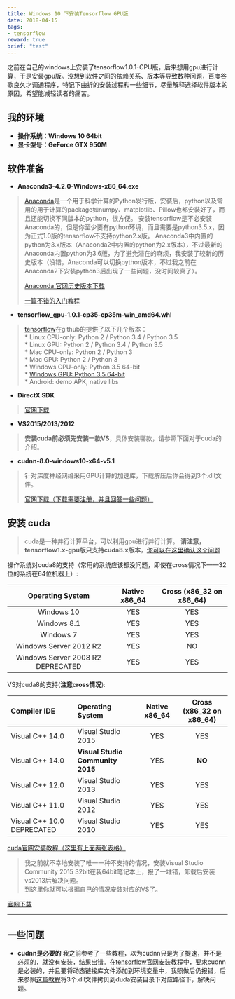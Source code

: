 ```yaml
---
title: Windows 10 下安装Tensorflow GPU版
date: 2018-04-15
tags:
- tensorflow
reward: true
brief: "test"
---
```


之前在自己的windows上安装了tensorflow1.0.1-CPU版，后来想用gpu进行计算，于是安装gpu版。没想到软件之间的依赖关系、版本等导致数种问题，百度谷歌良久才调通程序，特记下曲折的安装过程和一些细节，尽量解释选择软件版本的原因，希望能减轻读者的痛苦。
<!-- more -->
## 我的环境
- **操作系统：Windows 10 64bit**
- **显卡型号：GeForce GTX 950M**

## 软件准备

- **Anaconda3-4.2.0-Windows-x86_64.exe**
> <a href="https://www.continuum.io/" target="_blank">Anaconda</a>是一个用于科学计算的Python发行版，安装后，python以及常用的用于计算的package如numpy、matplotlib、Pillow也都安装好了，而且还能切换不同版本的python，很方便。
>  安装tensorflow是不必安装Anaconda的，但是你至少要有python环境，而且需要是python3.5.x，因为正式1.0版的tensorflow不支持python2.x版。
> Anaconda3中内置的python为3.x版本（Anaconda2中内置的python为2.x版本），不过最新的Anaconda内置python为3.6版，为了避免潜在的麻烦，我安装了较新的历史版本（没错，Anaconda可以切换python版本，不过我之前在Anaconda2下安装python3后出现了一些问题，没时间较真了）。
>
> <a href="https://repo.continuum.io/archive/index.html" target="_blank">Anaconda 官网历史版本下载</a>
>
> <a href="http://python.jobbole.com/86236/" target="_blank">一篇不错的入门教程</a>

- **tensorflow_gpu-1.0.1-cp35-cp35m-win_amd64.whl**
>   <a href="https://github.com/tensorflow/tensorflow" target="_blank">tensorflow</a>在github的提供了以下几个版本：</br>
    * Linux CPU-only: Python 2 / Python 3.4 / Python 3.5</br>
    * Linux GPU: Python 2 / Python 3.4 / Python 3.5</br>
    * Mac CPU-only: Python 2 / Python 3 </br>
    * Mac GPU: Python 2 / Python 3 </br>
    * Windows CPU-only: Python 3.5 64-bit</br>
    * <a href="https://ci.tensorflow.org/view/Nightly/job/nightly-win/DEVICE=gpu,OS=windows/lastSuccessfulBuild/artifact/cmake_build/tf_python/dist/tensorflow_gpu-1.0.1-cp35-cp35m-win_amd64.whl" target="_blank">Windows GPU: Python 3.5 64-bit</a></br>
    * Android: demo APK, native libs

- **DirectX SDK**
><a href="https://www.microsoft.com/en-us/download/details.aspx?id=6812" target="_blank">官网下载</a>
- **VS2015/2013/2012**
>**安装cuda前必须先安装一款VS**，具体安装哪款，请参照下面对于cuda的介绍。

- **cudnn-8.0-windows10-x64-v5.1**
>针对深度神经网络采用GPU计算的加速库，下载解压后你会得到3个.dll文件。
>
><a href="https://developer.nvidia.com/cudnn" target="_blank">官网下载（下载需要注册，并且回答一些问题）</a>

## 安装 cuda

>cuda是一种并行计算平台，可以利用gpu进行并行计算。
**请注意，tensorflow1.x-gpu版只支持cuda8.x版本**，[你可以在这里确认这个问题](https://github.com/tensorflow/tensorflow/issues/8161)

  操作系统对cuda8的支持（常用的系统应该都没问题，即使在cross情况下——32位的系统在64位机器上）:<br/>

|Operating System |Native x86_64|Cross (x86_32 on x86_64)|
|:--------:|:--------:|:--------:|
|Windows 10     |YES    |YES|
|Windows 8.1    |YES    |YES|
|Windows 7  |YES    |YES|
|Windows Server 2012 R2     |YES    |NO|
|Windows Server 2008 R2 DEPRECATED  |YES    |YES|

VS对cuda8的支持(**注意cross情况**):

|Compiler IDE|Operating System |Native x86_64|Cross (x86_32 on x86_64)|
|:-------- |:-------- |:--------:|:--------:|
|Visual C++ 14.0    |Visual Studio 2015 |   YES     |YES
|Visual C++ 14.0    |**Visual Studio Community 2015**   |YES    |**NO**
|Visual C++ 12.0    |Visual Studio 2013     |YES    |YES
|Visual C++ 11.0    |Visual Studio 2012     |YES    |YES
|Visual C++ 10.0 DEPRECATED     |Visual Studio 2010     |YES    |YES
<a href="http://docs.nvidia.com/cuda/cuda-installation-guide-microsoft-windows/index.html#compiling-examples__valid-results-from-sample-cuda-bandwidthtest-program" target="_blank">cuda官网安装教程（这里有上面两张表格）</a>
>我之前就不幸地安装了唯一一种不支持的情况，安装Visual Studio Community 2015 32bit在我64bit笔记本上，报了一堆错，卸载后安装vs2013后解决问题。<br/>到这里你就可以根据自己的情况安装对应的VS了。
>
<a href="https://developer.nvidia.com/cuda-downloads" target="_blank">官网下载</a>



-------------------

## 一些问题
- **cudnn是必要的**
我之前参考了一些教程，以为cudnn只是为了提速，并不是必须的，就没有安装，结果出错。在[tensorflow官网安装教程](https://www.tensorflow.org/install/install_windows)中，要求cudnn是必装的，并且要将动态链接库文件添加到环境变量中，我照做后仍报错，后来参照[这篇教程](http://www.jianshu.com/p/c245d46d43f0)将3个.dll文件拷贝到duda安装目录下对应路径下，解决问题。
